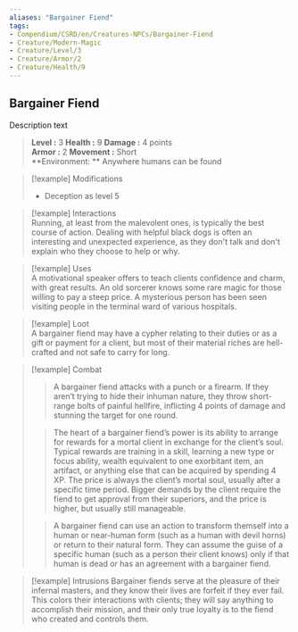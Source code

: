 ```yaml
---
aliases: "Bargainer Fiend"
tags:
- Compendium/CSRD/en/Creatures-NPCs/Bargainer-Fiend
- Creature/Modern-Magic 
- Creature/Level/3
- Creature/Armor/2
- Creature/Health/9
---
```


  
## Bargainer Fiend

Description text

> **Level :**  3
> **Health :**  9
> **Damage :** 4 points  
> **Armor :**  2
> **Movement :** Short   
> **Environment: ** Anywhere humans can be found 

>[!example] Modifications  
>- Deception as level 5 
   
> [!example] Interactions  
> Running, at least from the malevolent ones, is typically the best course of action. Dealing with helpful black dogs is often an interesting and unexpected experience, as they don't talk and don't explain who they choose to help or why.  

>[!example] Uses  
>A motivational speaker offers to teach clients confidence and charm, with great results. An old sorcerer knows some rare magic for those willing to pay a steep price. A mysterious person has been seen visiting people in the terminal ward of various hospitals. 

> [!example] Loot  
> A bargainer fiend may have a cypher relating to their duties or as a gift or payment for a client, but most of their material riches are hell-crafted and not safe to carry for long.

>[!example] Combat   
>> A bargainer fiend attacks with a punch or a firearm. If they aren’t trying to hide their inhuman nature, they throw short-range bolts of painful hellfire, inflicting 4 points of damage and stunning the target for one round.  
> 
>>  The heart of a bargainer fiend’s power is its ability to arrange for rewards for a mortal client in exchange for the client’s soul. Typical rewards are training in a skill, learning a new type or focus ability, wealth equivalent to one exorbitant item, an artifact, or anything else that can be acquired by spending 4 XP. The price is always the client’s mortal soul, usually after a specific time period. Bigger demands by the client require the fiend to get approval from their superiors, and the price is higher, but usually still manageable.  
>  
>  >A bargainer fiend can use an action to transform themself into a human or near-human form (such as a human with devil horns) or return to their natural form. They can assume the guise of a specific human (such as a person their client knows) only if that human is dead or has an agreement with a bargainer fiend. 

> [!example] Intrusions 
> Bargainer fiends serve at the pleasure of their infernal masters, and they know their lives are forfeit if they ever fail. This colors their interactions with clients; they will say anything to accomplish their mission, and their only true loyalty is to the fiend who created and controls them. 
